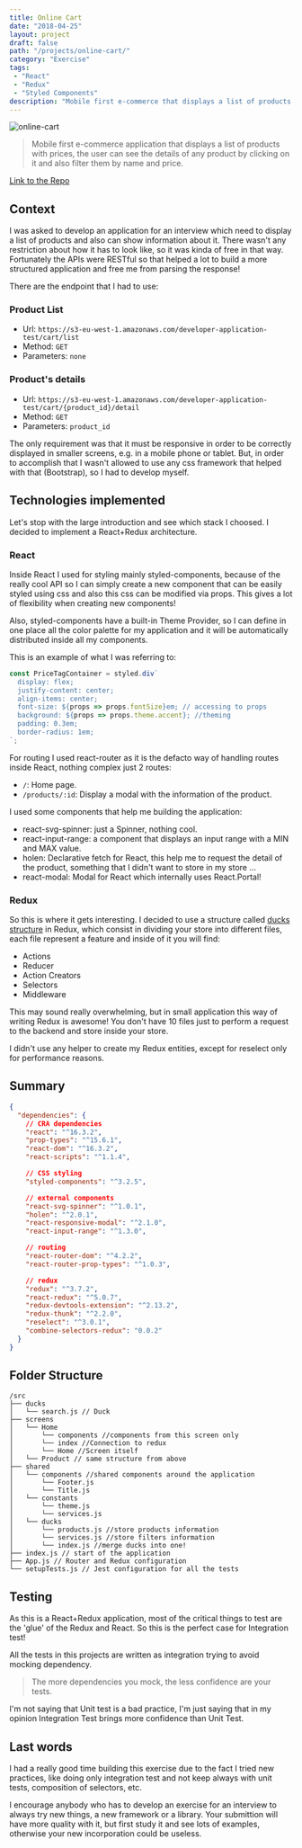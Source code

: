 ```yaml
---
title: Online Cart
date: "2018-04-25"
layout: project
draft: false
path: "/projects/online-cart/"
category: "Exercise"
tags:
 - "React"
 - "Redux"
 - "Styled Components"
description: "Mobile first e-commerce that displays a list of products with prices, the user can the details of any product by clicking on it and also filter them by name and price."
---
```


![online-cart](./online-cart.gif)

> Mobile first e-commerce application that displays a list of products with prices, the user can see the details of any product by clicking on it and also filter them by name and price.

[Link to the Repo](https://github.com/EmaSuriano/online-cart)

## Context

I was asked to develop an application for an interview which need to display a list of products and also can show information about it. There wasn't any restriction about how it has to look like, so it was kinda of free in that way. Fortunately the APIs were RESTful so that helped a lot to build a more structured application and free me from parsing the response!

There are the endpoint that I had to use:

### Product List

* Url: `https://s3-eu-west-1.amazonaws.com/developer-application-test/cart/list`
* Method: `GET`
* Parameters: `none`

### Product's details

* Url: `https://s3-eu-west-1.amazonaws.com/developer-application-test/cart/{product_id}/detail`
* Method: `GET`
* Parameters: `product_id`

The only requirement was that it must be responsive in order to be correctly displayed in smaller screens, e.g. in a mobile phone or tablet. But, in order to accomplish that I wasn't allowed to use any css framework that helped with that (Bootstrap), so I had to develop myself.

## Technologies implemented

Let's stop with the large introduction and see which stack I choosed. I decided to implement a React+Redux architecture.

### React

Inside React I used for styling mainly styled-components, because of the really cool API so I can simply create a new component that can be easily styled using css and also this css can be modified via props. This gives a lot of flexibility when creating new components!

Also, styled-components have a built-in Theme Provider, so I can define in one place all the color palette for my application and it will be automatically distributed inside all my components.

This is an example of what I was referring to:

```javascript
const PriceTagContainer = styled.div`
  display: flex;
  justify-content: center;
  align-items: center;
  font-size: ${props => props.fontSize}em; // accessing to props
  background: ${props => props.theme.accent}; //theming
  padding: 0.3em;
  border-radius: 1em;
`;
```

For routing I used react-router as it is the defacto way of handling routes inside React, nothing complex just 2 routes:

* `/`: Home page.
* `/products/:id`: Display a modal with the information of the product.

I used some components that help me building the application:

* react-svg-spinner: just a Spinner, nothing cool.
* react-input-range: a component that displays an input range with a MIN and MAX value.
* holen: Declarative fetch for React, this help me to request the detail of the product, something that I didn't want to store in my store ...
* react-modal: Modal for React which internally uses React.Portal!

### Redux

So this is where it gets interesting. I decided to use a structure called [ducks structure](https://github.com/erikras/ducks-modular-redux) in Redux, which consist in dividing your store into different files, each file represent a feature and inside of it you will find:

* Actions
* Reducer
* Action Creators
* Selectors
* Middleware

This may sound really overwhelming, but in small application this way of writing Redux is awesome! You don't have 10 files just to perform a request to the backend and store inside your store.

I didn't use any helper to create my Redux entities, except for reselect only for performance reasons.

## Summary

```json
{
  "dependencies": {
    // CRA dependencies
    "react": "^16.3.2",
    "prop-types": "^15.6.1",
    "react-dom": "^16.3.2",
    "react-scripts": "^1.1.4",

    // CSS styling
    "styled-components": "^3.2.5",

    // external components
    "react-svg-spinner": "^1.0.1",
    "holen": "^2.0.1",
    "react-responsive-modal": "^2.1.0",
    "react-input-range": "^1.3.0",

    // routing
    "react-router-dom": "^4.2.2",
    "react-router-prop-types": "^1.0.3",

    // redux
    "redux": "^3.7.2",
    "react-redux": "^5.0.7",
    "redux-devtools-extension": "^2.13.2",
    "redux-thunk": "^2.2.0",
    "reselect": "^3.0.1",
    "combine-selectors-redux": "0.0.2"
  }
}
```

## Folder Structure

```
/src
├── ducks
│   └── search.js // Duck
├── screens
│   └── Home
│       └── components //components from this screen only
│       └── index //Connection to redux
│       └── Home //Screen itself
│   └── Product // same structure from above
├── shared
│   └── components //shared components around the application
│       └── Footer.js
│       └── Title.js
│   └── constants
│       └── theme.js
│       └── services.js
│   └── ducks
│       └── products.js //store products information
│       └── services.js //store filters information
│       └── index.js //merge ducks into one!
├── index.js // start of the application
├── App.js // Router and Redux configuration
└── setupTests.js // Jest configuration for all the tests
```

## Testing

As this is a React+Redux application, most of the critical things to test are the 'glue' of the Redux and React. So this is the perfect case for Integration test!

All the tests in this projects are written as integration trying to avoid mocking dependency.

> The more dependencies you mock, the less confidence are your tests.

I'm not saying that Unit test is a bad practice, I'm just saying that in my opinion Integration Test brings more confidence than Unit Test.

## Last words

I had a really good time building this exercise due to the fact I tried new practices, like doing only integration test and not keep always with unit tests, composition of selectors, etc.

I encourage anybody who has to develop an exercise for an interview to always try new things, a new framework or a library. Your submittion will have more quality with it, but first study it and see lots of examples, otherwise your new incorporation could be useless.
